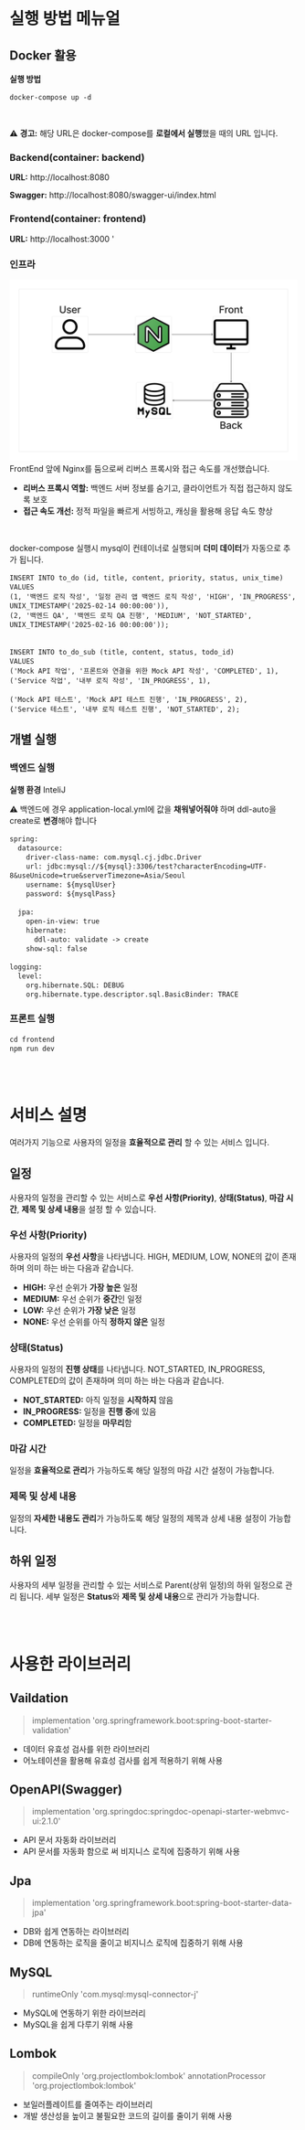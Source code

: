 # 실행 방법 메뉴얼

## Docker 활용
**실행 방법**
```
docker-compose up -d
```

<br>

⚠️ **경고:** 해당 URL은 docker-compose를 **로컬에서 실행**했을 때의 URL 입니다.

### Backend(container: backend)
**URL:** http://localhost:8080

**Swagger:** http://localhost:8080/swagger-ui/index.html

### Frontend(container: frontend)
**URL:** http://localhost:3000
'
### 인프라
![img](./infra.png)
FrontEnd 앞에 Nginx를 둠으로써 리버스 프록시와 접근 속도를 개선했습니다.
- **리버스 프록시 역할:** 백엔드 서버 정보를 숨기고, 클라이언트가 직접 접근하지 않도록 보호
- **접근 속도 개선:** 정적 파일을 빠르게 서빙하고, 캐싱을 활용해 응답 속도 향상

<br>

docker-compose 실행시 mysql이 컨테이너로 실행되며 **더미 데이터**가 자동으로 추가 됩니다.

```
INSERT INTO to_do (id, title, content, priority, status, unix_time)
VALUES 
(1, '백엔드 로직 작성', '일정 관리 앱 백엔드 로직 작성', 'HIGH', 'IN_PROGRESS', UNIX_TIMESTAMP('2025-02-14 00:00:00')),
(2, '백엔드 QA', '백엔드 로직 QA 진행', 'MEDIUM', 'NOT_STARTED', UNIX_TIMESTAMP('2025-02-16 00:00:00'));


INSERT INTO to_do_sub (title, content, status, todo_id)
VALUES 
('Mock API 작업', '프론트와 연결을 위한 Mock API 작성', 'COMPLETED', 1),
('Service 작업', '내부 로직 작성', 'IN_PROGRESS', 1),

('Mock API 테스트', 'Mock API 테스트 진행', 'IN_PROGRESS', 2),
('Service 테스트', '내부 로직 테스트 진행', 'NOT_STARTED', 2);
```

## 개별 실행
### 백엔드 실행
**실행 환경** InteliJ

⚠️ 백엔드에 경우 application-local.yml에 값을 **채워넣어줘야** 하며
ddl-auto을 create로 **변경**해야 합니다
```
spring:
  datasource:
    driver-class-name: com.mysql.cj.jdbc.Driver
    url: jdbc:mysql://${mysql}:3306/test?characterEncoding=UTF-8&useUnicode=true&serverTimezone=Asia/Seoul
    username: ${mysqlUser}
    password: ${mysqlPass}

  jpa:
    open-in-view: true
    hibernate:
      ddl-auto: validate -> create
    show-sql: false

logging:
  level:
    org.hibernate.SQL: DEBUG
    org.hibernate.type.descriptor.sql.BasicBinder: TRACE
```

### 프론트 실행
```
cd frontend
npm run dev
```

<br><br>

# 서비스 설명
여러가지 기능으로 사용자의 일정을 **효율적으로 관리** 할 수 있는 서비스 입니다. 

## 일정
사용자의 일정을 관리할 수 있는 서비스로 **우선 사항(Priority)**, **상태(Status)**, **마감 시간**, **제목 및 상세 내용**을 설정 할 수 있습니다.

### 우선 사항(Priority)
사용자의 일정의 **우선 사항**을 나타냅니다. HIGH, MEDIUM, LOW, NONE의 값이 존재하며 의미 하는 바는 다음과 같습니다.

- **HIGH:** 우선 순위가 **가장 높은** 일정
- **MEDIUM:** 우선 순위가 **중간**인 일정
- **LOW:** 우선 순위가 **가장 낮은** 일정
- **NONE:** 우선 순위를 아직 **정하지 않은** 일정

### 상태(Status)
사용자의 일정의 **진행 상태**를 나타냅니다. NOT_STARTED, IN_PROGRESS, COMPLETED의 값이 존재하며 의미 하는 바는 다음과 같습니다.

- **NOT_STARTED:** 아직 일정을 **시작하지** 않음
- **IN_PROGRESS:** 일정을 **진행 중**에 있음
- **COMPLETED:** 일정을 **마무리**함

### 마감 시간
일정을 **효율적으로 관리**가 가능하도록 해당 일정의 마감 시간 설정이 가능합니다.

### 제목 및 상세 내용
일정의 **자세한 내용도 관리**가 가능하도록 해당 일정의 제목과 상세 내용 설정이 가능합니다.


## 하위 일정
사용자의 세부 일정을 관리할 수 있는 서비스로 Parent(상위 일정)의 하위 일정으로 관리 됩니다. 세부 일정은 **Status**와 **제목 및 상세 내용**으로 관리가 가능합니다.

<br><br>

# 사용한 라이브러리
## Vaildation
> implementation 'org.springframework.boot:spring-boot-starter-validation'
- 데이터 유효성 검사를 위한 라이브러리
- 어노테이션을 활용해 유효성 검사를 쉽게 적용하기 위해 사용

## OpenAPI(Swagger)
> implementation 'org.springdoc:springdoc-openapi-starter-webmvc-ui:2.1.0'
- API 문서 자동화 라이브러리
- API 문서를 자동화 함으로 써 비지니스 로직에 집중하기 위해 사용

## Jpa
> implementation 'org.springframework.boot:spring-boot-starter-data-jpa'
- DB와 쉽게 연동하는 라이브러리
- DB에 연동하는 로직을 줄이고 비지니스 로직에 집중하기 위해 사용

## MySQL
> runtimeOnly 'com.mysql:mysql-connector-j'
- MySQL에 연동하기 위한 라이브러리
- MySQL을 쉽게 다루기 위해 사용

## Lombok
>compileOnly 'org.projectlombok:lombok'
>annotationProcessor 'org.projectlombok:lombok'
- 보일러플레이트를 줄여주는 라이브러리
- 개발 생산성을 높이고 불필요한 코드의 길이를 줄이기 위해 사용